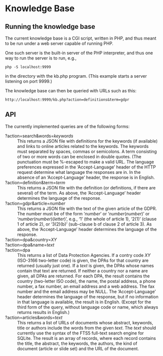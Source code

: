 # Knowledge Base

## Running the knowledge base

The current knowledge base is a CGI script, written in PHP, and thus
meant to be run under a web server capable of running PHP.

One such server is the built-in server of the PHP interpreter, and
thus one way to run the server is to run, e.g.,

    php -S localhost:9999

in the directory with the kb.php program. (This example starts a
server listening on port 9999.)

The knowledge base can then be queried with URLs such as this:

    http://localhost:9999/kb.php?action=definitions&term=gdpr

## API

The currently implemented queries are of the following forms:

<dl>
<dt>?action=search&amp;words=<var>keywords</var></dt>

<dd>This returns a JSON file with definitions for the keywords (if
available) and links to online articles related to the keywords. The
keywords must separated by spaces, commas or semicolons. A term
consisting of two or more words can be enclosed in double quotes. (The
punctuation must be %-escaped to make a valid URL. The language
preferences expressed in the ‘Accept-Language’ header of the HTTP
request determine what language the responses are in. In the absence
of an ‘Accept-Language’ header, the response is in English.</dd>

<dt>?action=definition&amp;term=<var>term</var></dt>

<dd>This returns a JSON file with the definition (or definitions, if
there are several) of the term. As above, the ‘Accept-Language’ header
determines the language of the response.</dd>

<dt>?action=gdpr&amp;article=<var>number</var></dt>

<dd>This returns a JSON file with the text of the given article of the
GDPR. The number must be of the form ‘<var>number</var>’ or
‘<var>number</var>(<var>number</var>)’ or
‘<var>number</var>(<var>number</var>)(<var>letter</var>)’, e.g., ‘1’
(the whole of article 1), ‘2(1)’ (clause 1 of article 2), or ‘3(2)(b)’
(sub-clause b of clause 2 of article 3). As above, the
‘Accept-Language’ header determines the language of the response.</dd>

<dt>?action=dpa&amp;country=<var>XY</var></dt>
<dt>?action=dpa&amp;name=<var>text</var></dt>
<dt>?action=dpa</dt>

<dd>This returns a list of Data Protection Agencies. If a contry code
<var>XY</var> (ISO-3166 two-letter code) is given, the DPAs for that country
are returned (usually just one). If a <var>text</var> is given, the DPAs
whose names contain that text are returned. If neither a country nor a
name are given, all DPAs are returned. For each DPA, the result
contains the country (two-letter ISO code), the name, the postal
address, a phone number, a fax number, an email address and a web
address. The fax number and the email address may be NULL. The
‘Accept-Language’ header determines the language of the response, but
if no information in that language is available, the result is in
English. (Except for the third form of the query, without language
code or name, which always returns results in English.)

<dt>?action=articles&amp;words=<var>text</var>

<dd>This returns a list of URLs of documents whose abstract, keywords,
title or authors include the words from the given <var>text</var>. The
<var>text</var> should currently use the syntax of the FTS5 full-text
search engine for SQLite.  The result is an array of records, where
each record contains the title, the abstract, the keywords, the
authors, the kind of document (article or slide set) and the URL of
the document.
</dl>

